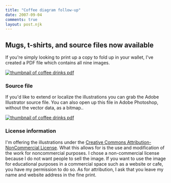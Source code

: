 ```yaml
---
title: "Coffee diagram follow-up"
date: 2007-09-04
comments: true
layout: post.njk
---
```


<h2 class="post-subtitle">Mugs, t-shirts, and source files now available</h2>

 [1]: http://www.cafepress.com/lokesh
 [2]: http://cafepress.com/lokesh
 [3]: http://www.cafepress.com/lokesh.166716863

If you're simply looking to print up a copy to fold up in your wallet, I've created a PDF file which contains all nine images.

<a href="/media/posts/coffee-diagram-follow-up/9_cups_of_coffee_diagram.pdf">
  <img src="/media/posts/coffee-diagram-follow-up/coffee-drinks-pdf-icon.png" alt="thumbnail of coffee drinks pdf"  />
</a>

### Source file

If you'd like to extend or localize the illustrations you can grab the Adobe Illustrator source file. You can also open up this file in Adobe Photoshop, without the vector data, as a bitmap..

<a href="/media/posts/coffee-diagram-follow-up/9_cups_of_coffee_diagram.ai">
  <img src="/media/posts/coffee-diagram-follow-up/coffee-drinks-ai-icon.png" alt="thumbnail of coffee drinks pdf" />
</a>

### License information

I'm offering the illustrations under the [Creative Commons Attribution-NonCommercial License][4]. What this allows for is the use and modification of the work for noncommercial purposes. I chose a non-commercial license because I do not want people to sell the image. If you want to use the image for educational purposes in a commercial space such as a website or cafe, you have my permission to do so. As for attribution, I ask that you leave my name and website address in the fine print.

 [4]: http://creativecommons.org/licenses/by-nc/3.0/
